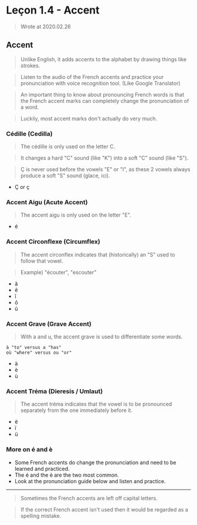 
# Leçon 1.4 - Accent

> Wrote at 2020.02.26

## Accent

> Unlike English, it adds accents to the alphabet by drawing things like strokes.

> Listen to the audio of the French accents and practice your pronunciation with voice recognition tool. (Like Google Translator)

> An important thing to know about pronouncing French words is that the French accent marks can completely change the pronunciation of a word.

> Luckily, most accent marks don't actually do very much.

### Cédille (Cedilla)

> The cédille is only used on the letter C.

> It changes a hard "C" sound (like "K") into a soft "C" sound (like "S").

> Ç is never used before the vowels "E" or "I", as these 2 vowels always produce a soft "S" sound (glace, ici).

- Ç or ç

### Accent Aigu (Acute Accent)

> The accent aigu is only used on the letter "E".

- é

### Accent Circonflexe (Circumflex)

> The accent circonflex indicates that (historically) an "S" used to follow that vowel.

> Example) "écouter", "escouter"

- â
- ê
- î
- ô
- û

### Accent Grave (Grave Accent)

> With a and u, the accent grave is used to differentiate some words.

```
à "to" versus a "has"
où "where" versus ou "or"
```

- à
- è
- ù

### Accent Tréma (Dieresis / Umlaut)

> The accent tréma indicates that the vowel is to be pronounced separately from the one immediately before it.

- ë
- ï
- ü

### More on é and è

- Some French accents do change the pronunciation and need to be learned and practiced.
- The é and the è are the two most common.
- Look at the pronunciation guide below and listen and practice.

---

> Sometimes the French accents are left off capital letters.

> If the correct French accent isn't used then it would be regarded as a spelling mistake.

